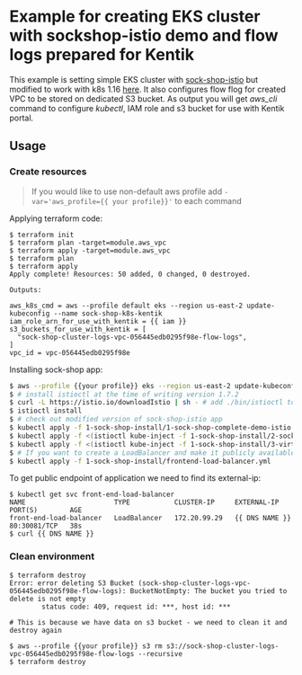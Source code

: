 # Example for creating EKS cluster with sockshop-istio demo and flow logs prepared for Kentik

This example is setting simple EKS cluster with [sock-shop-istio](https://github.com/infracloudio/sockshop-istio) but modified to work with k8s 1.16 [here](https://github.com/patrykPietka/sockshop-istio/tree/support-k8s-1.16). It also configures flow flog for created VPC to be stored on dedicated S3 bucket.
As output you will get *aws_cli* command to configure *kubectl*, IAM role and s3 bucket for use with Kentik portal.

## Usage
### Create resources

> If you would like to use non-default aws profile add ```-var='aws_profile={{ your profile}}'``` to each command

Applying terraform code:
```
$ terraform init
$ terraform plan -target=module.aws_vpc
$ terraform apply -target=module.aws_vpc
$ terraform plan
$ terraform apply
Apply complete! Resources: 50 added, 0 changed, 0 destroyed.

Outputs:

aws_k8s_cmd = aws --profile default eks --region us-east-2 update-kubeconfig --name sock-shop-k8s-kentik
iam_role_arn_for_use_with_kentik = {{ iam }}
s3_buckets_for_use_with_kentik = [
  "sock-shop-cluster-logs-vpc-056445edb0295f98e-flow-logs",
]
vpc_id = vpc-056445edb0295f98e
```
Installing sock-shop app:

```bash
$ aws --profile {{your profile}} eks --region us-east-2 update-kubeconfig --name sock-shop-k8s-kentik
$ # install istioctl at the time of writing version 1.7.2
$ curl -L https://istio.io/downloadIstio | sh - # add ./bin/istioctl to your PATH
$ istioctl install
$ # check out modified version of sock-shop-istio app 
$ kubectl apply -f 1-sock-shop-install/1-sock-shop-complete-demo-istio.yaml -nsock-shop
$ kubectl apply -f <(istioctl kube-inject -f 1-sock-shop-install/2-sockshop-gateway.yaml) -n sock-shop
$ kubectl apply -f <(istioctl kube-inject -f 1-sock-shop-install/3-virtual-services-all.yaml ) -n sock-shop
$ # If you want to create a LoadBalancer and make it publicly available
$ kubectl apply -f 1-sock-shop-install/frontend-load-balancer.yml 

```
To get public endpoint of application we need to find its external-ip:
```
$ kubectl get svc front-end-load-balancer
NAME                      TYPE           CLUSTER-IP     EXTERNAL-IP                                                              PORT(S)        AGE
front-end-load-balancer   LoadBalancer   172.20.99.29   {{ DNS NAME }}                                                           80:30081/TCP   38s
$ curl {{ DNS NAME }}
```

### Clean environment
```
$ terraform destroy
Error: error deleting S3 Bucket (sock-shop-cluster-logs-vpc-056445edb0295f98e-flow-logs): BucketNotEmpty: The bucket you tried to delete is not empty
        status code: 409, request id: ***, host id: ***

# This is because we have data on s3 bucket - we need to clean it and destroy again

$ aws --profile {{your profile}} s3 rm s3://sock-shop-cluster-logs-vpc-056445edb0295f98e-flow-logs --recursive
$ terraform destroy
```

